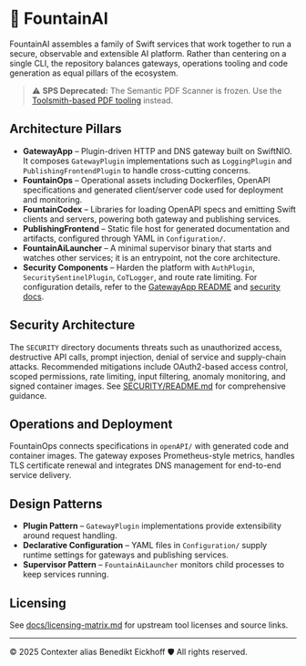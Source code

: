 # 🌊 FountainAI

FountainAI assembles a family of Swift services that work together to run a secure, observable and extensible AI platform. Rather than centering on a single CLI, the repository balances gateways, operations tooling and code generation as equal pillars of the ecosystem.

> ⚠️ **SPS Deprecated:** The Semantic PDF Scanner is frozen. Use the [Toolsmith-based PDF tooling](FountainAIToolsmith) instead.

## Architecture Pillars

- **GatewayApp** – Plugin-driven HTTP and DNS gateway built on SwiftNIO. It composes `GatewayPlugin` implementations such as `LoggingPlugin` and `PublishingFrontendPlugin` to handle cross-cutting concerns.
- **FountainOps** – Operational assets including Dockerfiles, OpenAPI specifications and generated client/server code used for deployment and monitoring.
- **FountainCodex** – Libraries for loading OpenAPI specs and emitting Swift clients and servers, powering both gateway and publishing services.
- **PublishingFrontend** – Static file host for generated documentation and artifacts, configured through YAML in `Configuration/`.
- **FountainAiLauncher** – A minimal supervisor binary that starts and watches other services; it is an entrypoint, not the core architecture.
- **Security Components** – Harden the platform with `AuthPlugin`, `SecuritySentinelPlugin`, `CoTLogger`, and route rate limiting. For configuration details, refer to the [GatewayApp README](Sources/GatewayApp/README.md) and [security docs](SECURITY/README.md).

## Security Architecture

The `SECURITY` directory documents threats such as unauthorized access, destructive API calls, prompt injection, denial of service and supply-chain attacks. Recommended mitigations include OAuth2-based access control, scoped permissions, rate limiting, input filtering, anomaly monitoring, and signed container images. See [SECURITY/README.md](SECURITY/README.md) for comprehensive guidance.

## Operations and Deployment

FountainOps connects specifications in `openAPI/` with generated code and container images. The gateway exposes Prometheus-style metrics, handles TLS certificate renewal and integrates DNS management for end-to-end service delivery.

## Design Patterns

- **Plugin Pattern** – `GatewayPlugin` implementations provide extensibility around request handling.
- **Declarative Configuration** – YAML files in `Configuration/` supply runtime settings for gateways and publishing services.
- **Supervisor Pattern** – `FountainAiLauncher` monitors child processes to keep services running.

## Licensing

See [docs/licensing-matrix.md](docs/licensing-matrix.md) for upstream tool licenses and source links.

---
© 2025 Contexter alias Benedikt Eickhoff 🛡️ All rights reserved.
